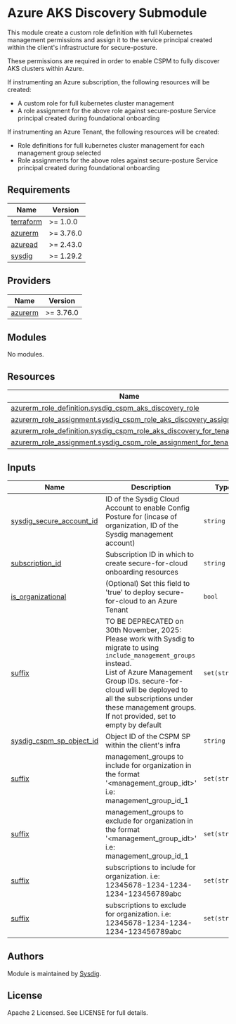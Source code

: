 # Azure AKS Discovery Submodule

This module create a custom role definition with full Kubernetes management permissions and assign it to the service principal created within the client's infrastructure for secure-posture.

These permissions are required in order to enable CSPM to fully discover AKS clusters within Azure.

If instrumenting an Azure subscription, the following resources will be created:
- A custom role for full kubernetes cluster management
- A role assignment for the above role against secure-posture Service principal created during foundational onboarding

If instrumenting an Azure Tenant, the following resources will be created:
- Role definitions for full kubernetes cluster management for each management group selected
- Role assignments for the above roles against secure-posture Service principal created during foundational onboarding

<!-- BEGINNING OF PRE-COMMIT-TERRAFORM DOCS HOOK -->
## Requirements

| Name | Version   |
|------|-----------|
| <a name="requirement_terraform"></a> [terraform](#requirement\_terraform) | >= 1.0.0  |
| <a name="requirement_azurerm"></a> [azurerm](#requirement\_azurerm) | >= 3.76.0 |
| <a name="requirement_azuread"></a> [azuread](#requirement\_azuread) | >= 2.43.0 |
| <a name="requirement_sysdig"></a> [sysdig](#requirement\_sysdig) | >= 1.29.2 |

## Providers

| Name | Version |
|------|---------|
| <a name="provider_azurerm"></a> [azurerm](#provider\_azurerm) | >= 3.76.0 |

## Modules

No modules.

## Resources

| Name | Type |
|------|------|
| [azurerm_role_definition.sysdig_cspm_aks_discovery_role](https://registry.terraform.io/providers/hashicorp/azuread/latest/docs/resources/service_principal) | resource |
| [azurerm_role_assignment.sysdig_cspm_role_aks_discovery_assignment](https://registry.terraform.io/providers/hashicorp/azurerm/latest/docs/resources/role_definition) | resource |
| [azurerm_role_definition.sysdig_cspm_role_aks_discovery_for_tenant](https://registry.terraform.io/providers/hashicorp/azurerm/latest/docs/resources/role_definition) | resource |
| [azurerm_role_assignment.sysdig_cspm_role_assignment_for_tenant](https://registry.terraform.io/providers/hashicorp/azurerm/latest/docs/resources/role_definition) | resource |

## Inputs

| Name                                                                                                             | Description                                                                                                                                                                                                                                                                                          | Type          | Default | Required |
|------------------------------------------------------------------------------------------------------------------|------------------------------------------------------------------------------------------------------------------------------------------------------------------------------------------------------------------------------------------------------------------------------------------------------|---------------|---------|:--------:|
| <a name="input_sysdig_secure_account_id"></a> [sysdig\_secure\_account\_id](#input\_sysdig\_secure\_account\_id) | ID of the Sysdig Cloud Account to enable Config Posture for (incase of organization, ID of the Sysdig management account)                                                                                                                                                                            | `string`      | n/a     |   yes    |
| <a name="input_subscription_id"></a> [subscription\_id](#input\_subscription\_id)                                | Subscription ID in which to create secure-for-cloud onboarding resources                                                                                                                                                                                                                             | `string`      | n/a     |   yes    |
| <a name="input_is_organizational"></a> [is\_organizational](#input\_is\_organizational)                          | (Optional) Set this field to 'true' to deploy secure-for-cloud to an Azure Tenant                                                                                                                                                                                                                    | `bool`        | `false` |    no    |
| <a name="input_management_group_ids"></a> [suffix](#input\_management\_group\_ids)                               | TO BE DEPRECATED on 30th November, 2025: Please work with Sysdig to migrate to using `include_management_groups` instead.<br> List of Azure Management Group IDs. secure-for-cloud will be deployed to all the subscriptions under these management groups. If not provided, set to empty by default | `set(string)` | `[]`    |    no    |
| <a name="sysdig_cspm_sp_object_id"></a> [sysdig\_cspm\_sp\_object\_id](#input\_sysdig\_cspm\_sp\_object\_id)     | Object ID of the CSPM SP within the client's infra                                                                                                                                                                                                                                                   | `string`      | n/a     |   yes    |
| <a name="input_include_management_groups"></a> [suffix](#input\_include\_management_groups)                      | management_groups to include for organization in the format '<management_group_idt>' i.e: management_group_id_1                                                                                                                                                                                      | `set(string)` | `[]`    |    no    |
| <a name="input_exclude_management_groups"></a> [suffix](#input\_exclude\_management_groups)                      | management_groups to exclude for organization in the format '<management_group_idt>' i.e: management_group_id_1                                                                                                                                                                                      | `set(string)` | `[]`    |    no    |
| <a name="input_include_subscriptions"></a> [suffix](#input\_include\_subscriptions)                              | subscriptions to include for organization. i.e: 12345678-1234-1234-1234-123456789abc                                                                                                                                                                                                                 | `set(string)` | `[]`    |    no    |
| <a name="input_exclude_subscriptions"></a> [suffix](#input\_exclude\_subscriptions)                              | subscriptions to exclude for organization. i.e: 12345678-1234-1234-1234-123456789abc                                                                                                                                                                                                                 | `set(string)` | `[]`    |    no    |

<!-- END OF PRE-COMMIT-TERRAFORM DOCS HOOK -->

## Authors

Module is maintained by [Sysdig](https://sysdig.com).

## License

Apache 2 Licensed. See LICENSE for full details.
